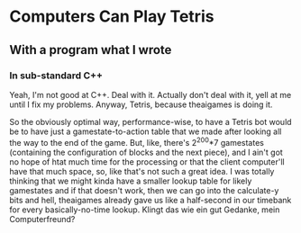 # Computers Can Play Tetris
## With a program what I wrote
### In sub-standard C++

Yeah, I'm not good at C++. Deal with it. Actually don't deal with it, yell at me until I fix my problems. Anyway, Tetris, because theaigames is doing it.

So the obviously optimal way, performance-wise, to have a Tetris bot would be to have just a gamestate-to-action table that we made after looking all the way to the end of the game. But, like, there's 2<sup>200</sup>*7 gamestates (containing the configuration of blocks and the next piece), and I ain't got no hope of htat much time for the processing or that the client computer'll have that much space, so, like that's not such a great idea. I was totally thinking that we might kinda have a smaller lookup table for likely gamestates and if that doesn't work, then we can go into the calculate-y bits and hell, theaigames already gave us like a half-second in our timebank for every basically-no-time lookup. Klingt das wie ein gut Gedanke, mein Computerfreund?
